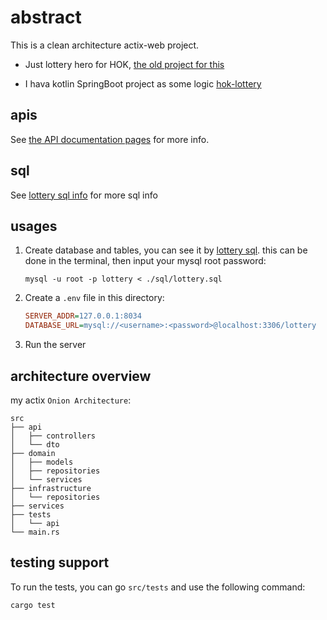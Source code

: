 # abstract

This is a clean architecture actix-web project.

- Just lottery hero for HOK, [the old project for this](https://github.com/weiraneve/hok-lottery-actix)

- I hava kotlin SpringBoot project as some logic [hok-lottery](https://github.com/weiraneve/hok-lottery)

## apis

See [the API documentation pages](./apis) for more info.

## sql

See [lottery sql info](./sql) for more sql info

## usages

1. Create database and tables, you can see it by [lottery sql](./sql).
   this can be done in the terminal, then input your mysql root password:
   ```shell
   mysql -u root -p lottery < ./sql/lottery.sql
   ```
   
2. Create a `.env` file in this directory:
    ```ini
    SERVER_ADDR=127.0.0.1:8034
    DATABASE_URL=mysql://<username>:<password>@localhost:3306/lottery
    ```

3. Run the server

## architecture overview

my actix `Onion Architecture`:

```
src
├── api
│   ├── controllers
│   └── dto
├── domain
│   ├── models
│   ├── repositories
│   └── services
├── infrastructure
│   └── repositories
├── services
├── tests
│   └── api
└── main.rs
```

## testing support

To run the tests, you can go `src/tests` and use the following command:
```bash
cargo test
```
